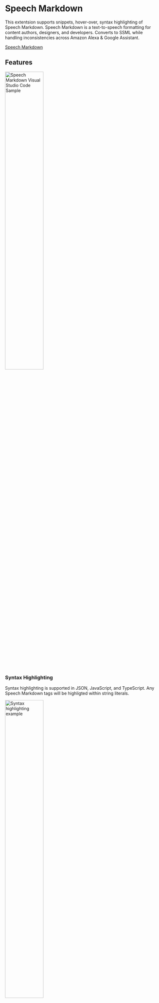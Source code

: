 # Speech Markdown

This extentsion supports snippets, hover-over, syntax highlighting of Speech Markdown. Speech Markdown is a text-to-speech formatting for content authors, designers, and developers. Converts to SSML while handling inconsistencies across Amazon Alexa & Google Assistant.

[Speech Markdown](https://speechmarkdown.org)

## Features

<img src="https://github.com/speechmarkdown/speechmarkdown-vscode/raw/master/smd-demo-1.gif" width="50%" alt="Speech Markdown Visual Studio Code Sample"/>

### Syntax Highlighting

Syntax highlighting is supported in JSON, JavaScript, and TypeScript. Any Speech Markdown tags will be highligted within string literals.

<img src="https://github.com/speechmarkdown/speechmarkdown-vscode/raw/master/syntaxhighlights.png" width="50%" alt="Syntax highlighting example"/>

### Hover Over

Hover over the mark up text for additional information.

<img src="https://github.com/speechmarkdown/speechmarkdown-vscode/raw/master/hoverover.png" width="50%" alt="Hover over example"/>

### Snippets

All Speech Markdown snippets start with "smd." There are two approaches to applying snippets.

1. Highlight the text.
2. Select F1
3. Locate the **Insert Snippets** command
4. Locate the Speech Markdown snippet

<img src="https://github.com/speechmarkdown/speechmarkdown-vscode/raw/master/snippetsample01.png" width="50%" alt="Snippet text selection"/>

Languages supported include: JSON, JavaScript, and TypeScript.
